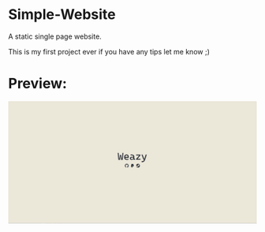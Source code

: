 # Simple-Website
A static single page website.

This is my first project ever if you have any tips let me know ;)

# Preview:
![alt text](https://github.com/WeazyDev/Simple-Website/blob/main/site%20preview.png?raw=true)

